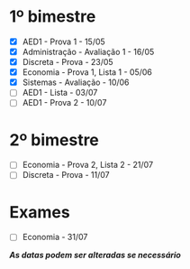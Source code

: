 # 1º bimestre
- [x] AED1 - Prova 1 - 15/05
- [x] Administração - Avaliação 1 - 16/05
- [x] Discreta - Prova - 23/05
- [x] Economia - Prova 1, Lista 1 - 05/06
- [x] Sistemas - Avaliação - 10/06
- [ ] AED1 - Lista - 03/07
- [ ] AED1 - Prova 2 - 10/07

# 2º bimestre
- [ ] Economia - Prova 2, Lista 2 - 21/07
- [ ] Discreta - Prova - 11/07

# Exames
- [ ] Economia - 31/07

***As datas podem ser alteradas se necessário***
